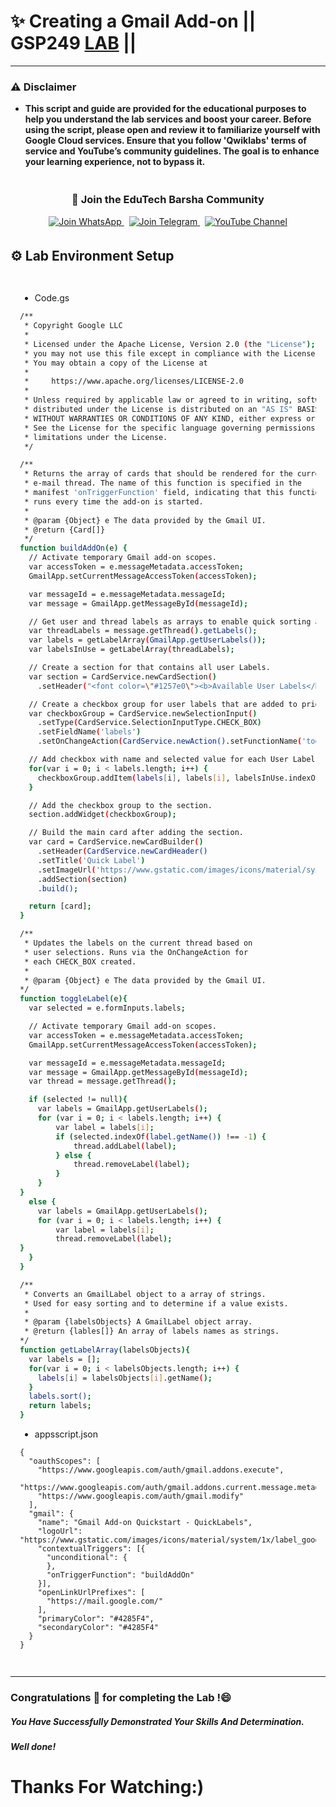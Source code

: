 # ✨ Creating a Gmail Add-on || GSP249 [LAB](https://www.cloudskillsboost.google/focuses/4049?parent=catalog) ||

---
### ⚠️ Disclaimer
- **This script and guide are provided for  the educational purposes to help you understand the lab services and boost your career. Before using the script, please open and review it to familiarize yourself with Google Cloud services. Ensure that you follow 'Qwiklabs' terms of service and YouTube’s community guidelines. The goal is to enhance your learning experience, not to bypass it.**

<div align="center" style="padding: 5px;">
  <h3>📱 Join the EduTech Barsha Community</h3>
  
  <a href="https://whatsapp.com/channel/0029Va5J2r5Jf05cKT1pZh31">
    <img src="https://img.shields.io/badge/Join_WhatsApp-25D366?style=for-the-badge&logo=whatsapp&logoColor=white" alt="Join WhatsApp">
  </a>
  &nbsp;
  <a href="https://t.me/edutechbarsha">
    <img src="https://img.shields.io/badge/Join_Telegram-229ED9?style=for-the-badge&logo=telegram&logoColor=white" alt="Join Telegram">
  </a>
  &nbsp;
  <a href="https://www.youtube.com/@edutechbarsha?sub_confirmation=1">
    <img src="https://img.shields.io/badge/Subscribe-EduTech%20Barsha-FF0000?style=for-the-badge&logo=youtube&logoColor=white" alt="YouTube Channel">
  </a>
</div>

## ⚙️ Lab Environment Setup

<div style="padding: 15px; margin: 10px 0;">

* Code.gs
```bash
/**
 * Copyright Google LLC
 *
 * Licensed under the Apache License, Version 2.0 (the "License");
 * you may not use this file except in compliance with the License.
 * You may obtain a copy of the License at
 *
 *     https://www.apache.org/licenses/LICENSE-2.0
 *
 * Unless required by applicable law or agreed to in writing, software
 * distributed under the License is distributed on an "AS IS" BASIS,
 * WITHOUT WARRANTIES OR CONDITIONS OF ANY KIND, either express or implied.
 * See the License for the specific language governing permissions and
 * limitations under the License.
 */

/**
 * Returns the array of cards that should be rendered for the current
 * e-mail thread. The name of this function is specified in the
 * manifest 'onTriggerFunction' field, indicating that this function
 * runs every time the add-on is started.
 *
 * @param {Object} e The data provided by the Gmail UI.
 * @return {Card[]}
 */
function buildAddOn(e) {
  // Activate temporary Gmail add-on scopes.
  var accessToken = e.messageMetadata.accessToken;
  GmailApp.setCurrentMessageAccessToken(accessToken);

  var messageId = e.messageMetadata.messageId;
  var message = GmailApp.getMessageById(messageId);

  // Get user and thread labels as arrays to enable quick sorting and indexing.
  var threadLabels = message.getThread().getLabels();
  var labels = getLabelArray(GmailApp.getUserLabels());
  var labelsInUse = getLabelArray(threadLabels);

  // Create a section for that contains all user Labels.
  var section = CardService.newCardSection()
    .setHeader("<font color=\"#1257e0\"><b>Available User Labels</b></font>");

  // Create a checkbox group for user labels that are added to prior section.
  var checkboxGroup = CardService.newSelectionInput()
    .setType(CardService.SelectionInputType.CHECK_BOX)
    .setFieldName('labels')
    .setOnChangeAction(CardService.newAction().setFunctionName('toggleLabel'));

  // Add checkbox with name and selected value for each User Label.
  for(var i = 0; i < labels.length; i++) {
    checkboxGroup.addItem(labels[i], labels[i], labelsInUse.indexOf(labels[i])!= -1);
  }

  // Add the checkbox group to the section.
  section.addWidget(checkboxGroup);

  // Build the main card after adding the section.
  var card = CardService.newCardBuilder()
    .setHeader(CardService.newCardHeader()
    .setTitle('Quick Label')
    .setImageUrl('https://www.gstatic.com/images/icons/material/system/1x/label_googblue_48dp.png'))
    .addSection(section)
    .build();

  return [card];
}

/**
 * Updates the labels on the current thread based on
 * user selections. Runs via the OnChangeAction for
 * each CHECK_BOX created.
 *
 * @param {Object} e The data provided by the Gmail UI.
*/
function toggleLabel(e){
  var selected = e.formInputs.labels;

  // Activate temporary Gmail add-on scopes.
  var accessToken = e.messageMetadata.accessToken;
  GmailApp.setCurrentMessageAccessToken(accessToken);

  var messageId = e.messageMetadata.messageId;
  var message = GmailApp.getMessageById(messageId);
  var thread = message.getThread();

  if (selected != null){
    var labels = GmailApp.getUserLabels();
    for (var i = 0; i < labels.length; i++) {
        var label = labels[i];
        if (selected.indexOf(label.getName()) !== -1) {
            thread.addLabel(label);
        } else {
            thread.removeLabel(label);
        }
    }
}
  else {
    var labels = GmailApp.getUserLabels();
    for (var i = 0; i < labels.length; i++) {
        var label = labels[i];
        thread.removeLabel(label);
}
  }
}

/**
 * Converts an GmailLabel object to a array of strings.
 * Used for easy sorting and to determine if a value exists.
 *
 * @param {labelsObjects} A GmailLabel object array.
 * @return {lables[]} An array of labels names as strings.
*/
function getLabelArray(labelsObjects){
  var labels = [];
  for(var i = 0; i < labelsObjects.length; i++) {
    labels[i] = labelsObjects[i].getName();
  }
  labels.sort();
  return labels;
}
```

* appsscript.json
```
{
  "oauthScopes": [
    "https://www.googleapis.com/auth/gmail.addons.execute",
    "https://www.googleapis.com/auth/gmail.addons.current.message.metadata",
    "https://www.googleapis.com/auth/gmail.modify"
  ],
  "gmail": {
    "name": "Gmail Add-on Quickstart - QuickLabels",
    "logoUrl": "https://www.gstatic.com/images/icons/material/system/1x/label_googblue_24dp.png",
    "contextualTriggers": [{
      "unconditional": {
      },
      "onTriggerFunction": "buildAddOn"
    }],
    "openLinkUrlPrefixes": [
      "https://mail.google.com/"
    ],
    "primaryColor": "#4285F4",
    "secondaryColor": "#4285F4"
  }
}
```
</div>

---

### Congratulations 🎉 for completing the Lab !😄

##### *You Have Successfully Demonstrated Your Skills And Determination.*

#### *Well done!*

# Thanks For Watching:)

